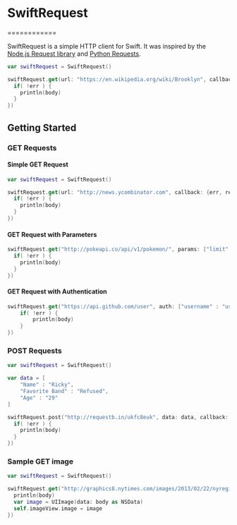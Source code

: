 # SwiftRequest
============

SwiftRequest is a simple HTTP client for Swift. It was inspired by the [Node.js Request library](https://github.com/mikeal/request) and [Python Requests](http://docs.python-requests.org/en/latest/).

```swift
var swiftRequest = SwiftRequest()

swiftRequest.get(url: "https://en.wikipedia.org/wiki/Brooklyn", callback: {err, response, body in
  if( !err ) {
    println(body)
  }
})
```

## Getting Started

### GET Requests

#### Simple GET Request
```swift
var swiftRequest = SwiftRequest()

swiftRequest.get(url: "http://news.ycombinator.com", callback: {err, response, body in
  if( !err ) { 
    println(body)
  }
})
```

#### GET Request with Parameters
```swift
swiftRequest.get("http://pokeapi.co/api/v1/pokemon/", params: ["limit":"5"], callback: {err, response, body in
  if( !err ) {
    println(body)
  }
})
```

#### GET Request with Authentication
```swift
swiftRequest.get("https://api.github.com/user", auth: ["username" : "user", "password" : "pass"],callback: {err, response, body in
    if( !err ) {
        println(body)
    }
})

```


### POST Requests
```swift
var swiftRequest = SwiftRequest()

var data = [
    "Name" : "Ricky",
    "Favorite Band" : "Refused",
    "Age" : "29"
]

swiftRequest.post("http://requestb.in/ukfc8euk", data: data, callback: {err, response, body in
  if( !err ) {
    println(body)
  }
})
```

### Sample GET image
```swift
var swiftRequest = SwiftRequest()

swiftRequest.get("http://graphics8.nytimes.com/images/2013/02/22/nyregion/KENTILE-01/KENTILE-01-articleLarge.jpg", {err, response, body in
  println(body)
  var image = UIImage(data: body as NSData)
  self.imageView.image = image
})

```

